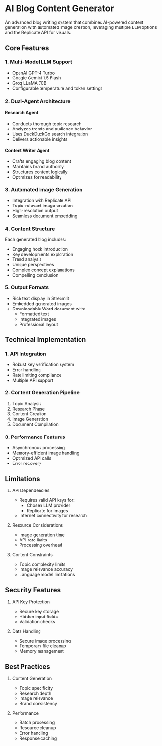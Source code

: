 # AI Blog Content Generator

An advanced blog writing system that combines AI-powered content generation with automated image creation, leveraging multiple LLM options and the Replicate API for visuals.

## Core Features

### 1. Multi-Model LLM Support
- OpenAI GPT-4 Turbo
- Google Gemini 1.5 Flash
- Groq LLaMA 70B
- Configurable temperature and token settings

### 2. Dual-Agent Architecture

#### Research Agent
- Conducts thorough topic research
- Analyzes trends and audience behavior
- Uses DuckDuckGo search integration
- Delivers actionable insights

#### Content Writer Agent
- Crafts engaging blog content
- Maintains brand authority
- Structures content logically
- Optimizes for readability

### 3. Automated Image Generation
- Integration with Replicate API
- Topic-relevant image creation
- High-resolution output
- Seamless document embedding

### 4. Content Structure

Each generated blog includes:
- Engaging hook introduction
- Key developments exploration
- Trend analysis
- Unique perspectives
- Complex concept explanations
- Compelling conclusion

### 5. Output Formats

- Rich text display in Streamlit
- Embedded generated images
- Downloadable Word document with:
  - Formatted text
  - Integrated images
  - Professional layout

## Technical Implementation

### 1. API Integration
- Robust key verification system
- Error handling
- Rate limiting compliance
- Multiple API support

### 2. Content Generation Pipeline
1. Topic Analysis
2. Research Phase
3. Content Creation
4. Image Generation
5. Document Compilation

### 3. Performance Features
- Asynchronous processing
- Memory-efficient image handling
- Optimized API calls
- Error recovery

## Limitations

1. API Dependencies
   - Requires valid API keys for:
     - Chosen LLM provider
     - Replicate for images
   - Internet connectivity for research

2. Resource Considerations
   - Image generation time
   - API rate limits
   - Processing overhead

3. Content Constraints
   - Topic complexity limits
   - Image relevance accuracy
   - Language model limitations


## Security Features

1. API Key Protection
   - Secure key storage
   - Hidden input fields
   - Validation checks

2. Data Handling
   - Secure image processing
   - Temporary file cleanup
   - Memory management

## Best Practices

1. Content Generation
   - Topic specificity
   - Research depth
   - Image relevance
   - Brand consistency

2. Performance
   - Batch processing
   - Resource cleanup
   - Error handling
   - Response caching
